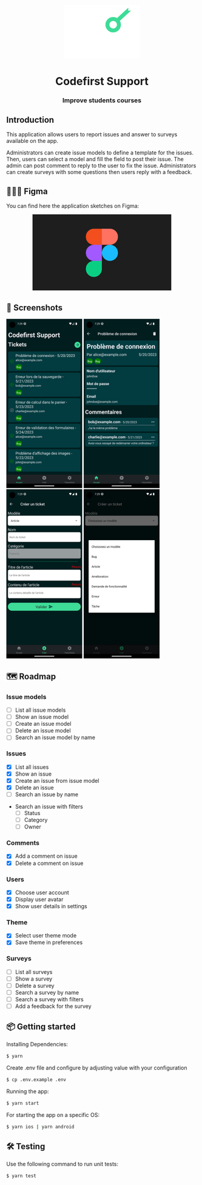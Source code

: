 <p align="center">
    <img alt="codefirst support" src="../images/logo_codefirst.svg" width="200" />
</p>
<h1 align="center">Codefirst Support</h1>
<h3 align="center">Improve students courses</h3>

## Introduction

This application allows users to report issues and answer to surveys available on the app. 

Administrators can create issue models to define a template for the issues. Then, users can select a model and fill the field to post their issue. The admin can post comment to reply to the user to fix the issue.
Administrators can create surveys with some questions then users reply with a feedback.

## 🧑🏻‍🎨 Figma

You can find here the application sketches on Figma:

<p align="center">
  <a href="https://www.figma.com/file/9PdjC3vRghwZ7MBWjR9ZSK/CodefirstSupport?type=design&node-id=0%3A1&mode=design&t=qAcELdSr4RvmC8nI-1">
    <img alt="figma" src="../images/figma.png" height="200" />
  </a>
</p>


## 📸 Screenshots

<img src="../images/home.png" width="200" alt="Home screen">
<img src="../images/issue_detail.png" width="200" alt="Issue detail screen">
<img src="../images/issue_form.png" width="200" alt="Issue form screen">
<img src="../images/issue_model_choice.png" width="200" alt="Issue model choice popup">

## 🗺️ Roadmap

### Issue models
- [ ] List all issue models
- [ ] Show an issue model
- [ ] Create an issue model
- [ ] Delete an issue model
- [ ] Search an issue model by name

### Issues
- [x] List all issues
- [x] Show an issue
- [x] Create an issue from issue model
- [x] Delete an issue
- [ ] Search an issue by name
- Search an issue with filters
    - [ ] Status
    - [ ] Category
    - [ ] Owner

### Comments
- [x] Add a comment on issue
- [x] Delete a comment on issue

### Users
- [x] Choose user account
- [x] Display user avatar
- [x] Show user details in settings

### Theme
- [x] Select user theme mode
- [x] Save theme in preferences

### Surveys
- [ ] List all surveys
- [ ] Show a survey
- [ ] Delete a survey
- [ ] Search a survey by name
- [ ] Search a survey with filters
- [ ] Add a feedback for the survey

## 📦 Getting started

Installing Dependencies:

```bash
$ yarn
```

Create .env file and configure by adjusting value with your configuration

```bash
$ cp .env.example .env
```

Running the app:

```bash
$ yarn start
```

For starting the app on a specific OS:

```bash
$ yarn ios | yarn android
```

## 🛠 Testing

Use the following command to run unit tests:

```bash
$ yarn test
```
